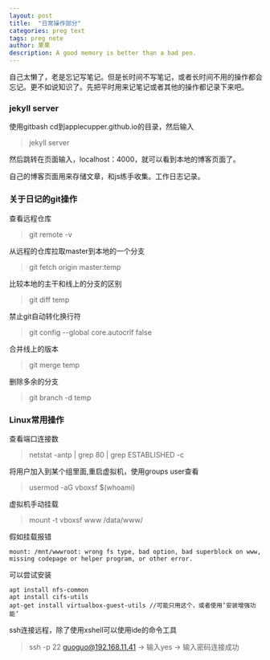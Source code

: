 ```yaml
---
layout: post
title:  "日常操作部分"
categories: preg text 
tags: preg note
author: 果果
description: A good memory is better than a bad pen.
---
```

自己太懒了，老是忘记写笔记。但是长时间不写笔记，或者长时间不用的操作都会忘记。更不如说知识了。先把平时用来记笔记或者其他的操作都记录下来吧。

### jekyll server

使用gitbash cd到applecupper.github.io的目录，然后输入
>jekyll server

然后跳转在页面输入，localhost：4000，就可以看到本地的博客页面了。

自己的博客页面用来存储文章，和js练手收集。工作日志记录。

### 关于日记的git操作

查看远程仓库
>git remote -v 

从远程的仓库拉取master到本地的一个分支
>git fetch origin master:temp

比较本地的主干和线上的分支的区别
>git diff temp

禁止git自动转化换行符
>git config --global core.autocrlf false

合并线上的版本
>git merge temp

删除多余的分支
>git branch -d temp

### Linux常用操作

查看端口连接数
>netstat -antp | grep 80 | grep ESTABLISHED -c

将用户加入到某个组里面,重启虚拟机，使用groups user查看
>usermod -aG vboxsf $(whoami)

虚拟机手动挂载
>mount -t vboxsf www /data/www/

假如挂载报错

    mount: /mnt/wwwroot: wrong fs type, bad option, bad superblock on www, missing codepage or helper program, or other error.

可以尝试安装

    apt install nfs-common
    apt install cifs-utils
    apt-get install virtualbox-guest-utils //可能只用这个，或者使用‘安装增强功能’

ssh连接远程，除了使用xshell可以使用ide的命令工具
>ssh -p 22 guoguo@192.168.11.41 -> 输入yes -> 输入密码连接成功



